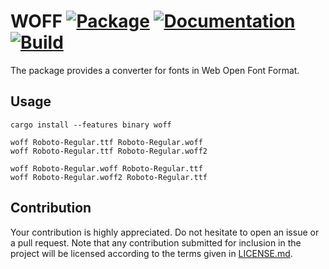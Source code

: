 # WOFF [![Package][package-img]][package-url] [![Documentation][documentation-img]][documentation-url] [![Build][build-img]][build-url]

The package provides a converter for fonts in Web Open Font Format.

## Usage

```shell
cargo install --features binary woff

woff Roboto-Regular.ttf Roboto-Regular.woff
woff Roboto-Regular.ttf Roboto-Regular.woff2

woff Roboto-Regular.woff Roboto-Regular.ttf
woff Roboto-Regular.woff2 Roboto-Regular.ttf
```

## Contribution

Your contribution is highly appreciated. Do not hesitate to open an issue or a
pull request. Note that any contribution submitted for inclusion in the project
will be licensed according to the terms given in [LICENSE.md](LICENSE.md).

[build-img]: https://github.com/bodoni/woff/workflows/build/badge.svg
[build-url]: https://github.com/bodoni/woff/actions/workflows/build.yml
[documentation-img]: https://docs.rs/woff/badge.svg
[documentation-url]: https://docs.rs/woff
[package-img]: https://img.shields.io/crates/v/woff.svg
[package-url]: https://crates.io/crates/woff
